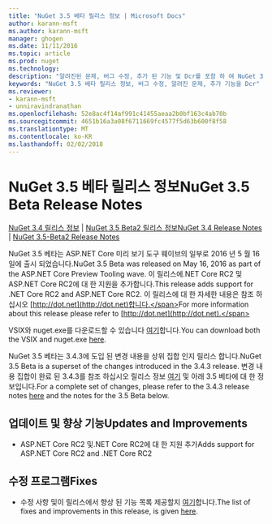 ```yaml
---
title: "NuGet 3.5 베타 릴리스 정보 | Microsoft Docs"
author: karann-msft
ms.author: karann-msft
manager: ghogen
ms.date: 11/11/2016
ms.topic: article
ms.prod: nuget
ms.technology: 
description: "알려진된 문제, 버그 수정, 추가 된 기능 및 Dcr를 포함 하 여 NuGet 3.5 베타에 대 한 릴리스 정보입니다."
keywords: "NuGet 3.5 베타 릴리스 정보, 버그 수정, 알려진 문제, 추가 기능을 Dcr"
ms.reviewer:
- karann-msft
- unniravindranathan
ms.openlocfilehash: 52e8ac4f14af991c41455aeaa2b0bf163c4ab70b
ms.sourcegitcommit: 4651b16a3a08f6711669fc4577f5d63b600f8f58
ms.translationtype: MT
ms.contentlocale: ko-KR
ms.lasthandoff: 02/02/2018
---
```

# <a name="nuget-35-beta-release-notes"></a><span data-ttu-id="3d971-104">NuGet 3.5 베타 릴리스 정보</span><span class="sxs-lookup"><span data-stu-id="3d971-104">NuGet 3.5 Beta Release Notes</span></span>

<span data-ttu-id="3d971-105">[NuGet 3.4 릴리스 정보](../release-notes/nuget-3.4.md) | [NuGet 3.5 Beta2 릴리스 정보](../release-notes/nuget-3.5-Beta2.md)</span><span class="sxs-lookup"><span data-stu-id="3d971-105">[NuGet 3.4 Release Notes](../release-notes/nuget-3.4.md) | [NuGet 3.5-Beta2 Release Notes](../release-notes/nuget-3.5-Beta2.md)</span></span>

<span data-ttu-id="3d971-106">NuGet 3.5 베타는 ASP.NET Core 미리 보기 도구 웨이브의 일부로 2016 년 5 월 16 일에 출시 되었습니다.</span><span class="sxs-lookup"><span data-stu-id="3d971-106">NuGet 3.5 Beta was released on May 16, 2016 as part of the ASP.NET Core Preview Tooling wave.</span></span> <span data-ttu-id="3d971-107">이 릴리스에.NET Core RC2 및 ASP.NET Core RC2에 대 한 지원을 추가합니다.</span><span class="sxs-lookup"><span data-stu-id="3d971-107">This release adds support for .NET Core RC2 and ASP.NET Core RC2.</span></span> <span data-ttu-id="3d971-108">이 릴리스에 대 한 자세한 내용은 참조 하십시오 [http://dot.net](http://dot.net)합니다.</span><span class="sxs-lookup"><span data-stu-id="3d971-108">For more information about this release please refer to [http://dot.net](http://dot.net).</span></span>

<span data-ttu-id="3d971-109">VSIX와 nuget.exe를 다운로드할 수 있습니다 [여기](https://dist.nuget.org/index.html)합니다.</span><span class="sxs-lookup"><span data-stu-id="3d971-109">You can download both the VSIX and nuget.exe [here](https://dist.nuget.org/index.html).</span></span>

<span data-ttu-id="3d971-110">NuGet 3.5 베타는 3.4.3에 도입 된 변경 내용을 상위 집합 인지 릴리스 합니다.</span><span class="sxs-lookup"><span data-stu-id="3d971-110">NuGet 3.5 Beta is a superset of the changes introduced in the 3.4.3 release.</span></span> <span data-ttu-id="3d971-111">변경 내용 집합이 완료 된 3.4.3를 참조 하십시오 릴리스 정보 [여기](https://github.com/NuGet/Home/issues?q=is%3Aissue+milestone%3A3.4.3+is%3Aclosed) 및 아래 3.5 베타에 대 한 정보입니다.</span><span class="sxs-lookup"><span data-stu-id="3d971-111">For a complete set of changes, please refer to the 3.4.3 release notes [here](https://github.com/NuGet/Home/issues?q=is%3Aissue+milestone%3A3.4.3+is%3Aclosed) and the notes for the 3.5 Beta below.</span></span>

## <a name="updates-and-improvements"></a><span data-ttu-id="3d971-112">업데이트 및 향상 기능</span><span class="sxs-lookup"><span data-stu-id="3d971-112">Updates and Improvements</span></span>

* <span data-ttu-id="3d971-113">ASP.NET Core RC2 및.NET Core RC2에 대 한 지원 추가</span><span class="sxs-lookup"><span data-stu-id="3d971-113">Adds support for ASP.NET Core RC2 and .NET Core RC2</span></span>

## <a name="fixes"></a><span data-ttu-id="3d971-114">수정 프로그램</span><span class="sxs-lookup"><span data-stu-id="3d971-114">Fixes</span></span>

* <span data-ttu-id="3d971-115">수정 사항 및이 릴리스에서 향상 된 기능 목록 제공할지 [여기](https://github.com/NuGet/Home/issues?q=is%3Aissue+milestone%3A%223.5+Beta%22+is%3Aclosed)합니다.</span><span class="sxs-lookup"><span data-stu-id="3d971-115">The list of fixes and improvements in this release, is given [here](https://github.com/NuGet/Home/issues?q=is%3Aissue+milestone%3A%223.5+Beta%22+is%3Aclosed).</span></span>